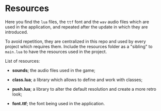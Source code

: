 # Resources

Here you find the `lua` files, the `ttf` font and the `wav` audio files which are used in the application, and repeated after the update in which they are introduced.

To avoid repetition, they are centralized in this repo and used by every project which requires them. Include the resources folder as a "sibling" to `main.lua` to have the resources used in the project.

List of resources:

- **sounds**; the audio files used in the game;

- **class.lua**; a library which allows to define and work with classes;

- **push.lua**; a library to alter the default resolution and create a more retro look;

- **font.ttf**; the font being used in the application.

